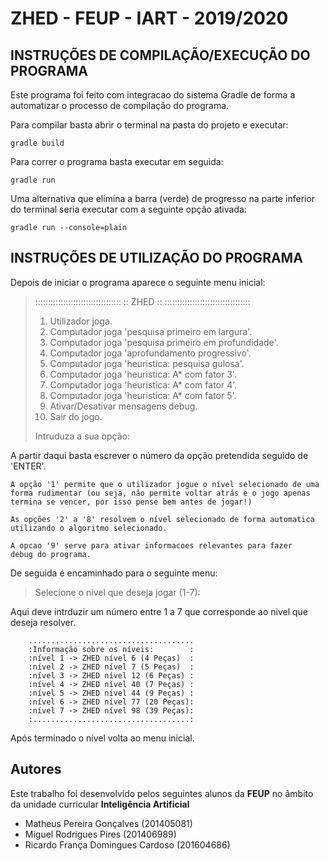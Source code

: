 # ZHED - FEUP - IART - 2019/2020

## INSTRUÇÕES DE COMPILAÇÃO/EXECUÇÃO DO PROGRAMA

Este programa foi feito com integracao do sistema Gradle de 
forma a automatizar o processo de compilação do programa.

Para compilar basta abrir o terminal na pasta do projeto e executar:
```
gradle build
```
Para correr o programa basta executar em seguida:
```
gradle run
```
Uma alternativa que elimina a barra (verde) de progresso na parte 
inferior do terminal seria executar com a seguinte opção ativada:
```
gradle run --console=plain
```

## INSTRUÇÕES DE UTILIZAÇÃO DO PROGRAMA

Depois de iniciar o programa aparece o seguinte menu inicial:

> ::::::::::::::::::::::::::::::::::
> ::             ZHED             ::
> ::::::::::::::::::::::::::::::::::
>
> 1. Utilizador joga.
> 2. Computador joga 'pesquisa primeiro em largura'.
> 3. Computador joga 'pesquisa primeiro em profundidade'.
> 4. Computador joga 'aprofundamento progressivo'.
> 5. Computador joga 'heuristica: pesquisa gulosa'.
> 6. Computador joga 'heuristica: A* com fator 3'.
> 7. Computador joga 'heuristica: A* com fator 4'.
> 8. Computador joga 'heuristica: A* com fator 5'.
> 9. Ativar/Desativar mensagens debug.
> 0. Sair do jogo.
>
> Intruduza a sua opção:

A partir daqui basta escrever o número da opção pretendida seguido
de 'ENTER'.

    A opção '1' permite que o utilizador jogue o nível selecionado de uma 
    forma rudimentar (ou seja, não permite voltar atrás e o jogo apenas 
    termina se vencer, por isso pense bem antes de jogar!)

    As opções '2' a '8' resolvem o nível selecionado de forma automatica
    utilizando o algoritmo selecionado.

    A opcao '9' serve para ativar informacoes relevantes para fazer 
    debug do programa. 

    
De seguida é encaminhado para o seguinte menu:

> Selecione o nivel que deseja jogar (1-7):

Aqui deve intrduzir um número entre 1 a 7 que corresponde ao nivel que
deseja resolver.

        .....................................
        :Informação sobre os níveis:        :
        :nível 1 -> ZHED nível 6 (4 Peças)  :
        :nível 2 -> ZHED nível 7 (5 Peças)  :
        :nível 3 -> ZHED nível 12 (6 Peças) :
        :nível 4 -> ZHED nível 40 (7 Peças) :
        :nível 5 -> ZHED nível 44 (9 Peças) :
        :nível 6 -> ZHED nível 77 (20 Peças):
        :nível 7 -> ZHED nível 98 (39 Peças):
        :...................................:
        

Após terminado o nível volta ao menu inicial.

## Autores

Este trabalho foi desenvolvido pelos seguintes alunos da **FEUP** no âmbito da unidade curricular **Inteligência Artificial**
* Matheus Pereira Gonçalves (201405081)
* Miguel Rodrigues Pires (201406989)
* Ricardo França Domingues Cardoso (201604686)
